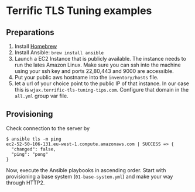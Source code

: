 # Terrific TLS Tuning examples


## Preparations

1. Install [Homebrew](http://brew.sh/) 
1. Install Ansible: `brew install ansible`
1. Launch a EC2 Instance that is publicly available. The instance needs to run the lates
   Amazon Linux. Make sure you can ssh into the machine using your ssh key and ports 
   22,80,443 and 9000 are accessible.
1. Put your public aws hostname into the `inventory/hosts` file.
1. let a url of your choice point to the public IP of that instance. In our case this 
   is `wjax.terrific-tls-tuning-tips.com`. Configure that domain in the `all.yml`
   group var file.

## Provisioning

Check connection to the server by 

    $ ansible tls -m ping
    ec2-52-50-106-131.eu-west-1.compute.amazonaws.com | SUCCESS => {
      "changed": false, 
      "ping": "pong"
    }
    
Now, execute the Ansible playbooks in ascending order. Start with provisioning
a base system (`01-base-system.yml`) and make your way through HTTP2.

